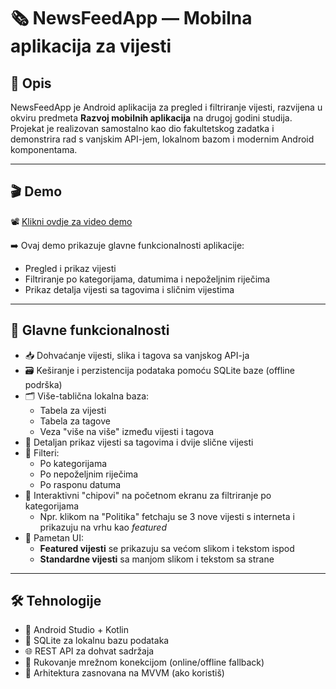 # 🗞️ NewsFeedApp — Mobilna aplikacija za vijesti

## 📝 Opis

NewsFeedApp je Android aplikacija za pregled i filtriranje vijesti, razvijena u okviru predmeta **Razvoj mobilnih aplikacija** na drugoj godini studija. Projekat je realizovan samostalno kao dio fakultetskog zadatka i demonstrira rad s vanjskim API-jem, lokalnom bazom i modernim Android komponentama.


---

## 🎬 Demo

📽️ [Klikni ovdje za video demo](https://github.com/emirakurtovic5/NewsFeedApp-MobilnaAplikacija/blob/main/assets/NewsFeedApp.mp4)

➡️ Ovaj demo prikazuje glavne funkcionalnosti aplikacije:
- Pregled i prikaz vijesti
- Filtriranje po kategorijama, datumima i nepoželjnim riječima
- Prikaz detalja vijesti sa tagovima i sličnim vijestima


---

## 🚀 Glavne funkcionalnosti

- 📥 Dohvaćanje vijesti, slika i tagova sa vanjskog API-ja
- 🗃️ Keširanje i perzistencija podataka pomoću SQLite baze (offline podrška)
- 🗂️ Više-tablična lokalna baza:
  - Tabela za vijesti
  - Tabela za tagove
  - Veza "više na više" između vijesti i tagova
- 📰 Detaljan prikaz vijesti sa tagovima i dvije slične vijesti
- 🎯 Filteri:
  - Po kategorijama
  - Po nepoželjnim riječima
  - Po rasponu datuma
- 🔘 Interaktivni "chipovi" na početnom ekranu za filtriranje po kategorijama
  - Npr. klikom na "Politika" fetchaju se 3 nove vijesti s interneta i prikazuju na vrhu kao *featured*
- 🧠 Pametan UI:
  - **Featured vijesti** se prikazuju sa većom slikom i tekstom ispod
  - **Standardne vijesti** sa manjom slikom i tekstom sa strane

---

## 🛠 Tehnologije

- 📱 Android Studio + Kotlin
- 💾 SQLite za lokalnu bazu podataka
- 🌐 REST API za dohvat sadržaja
- 🔄 Rukovanje mrežnom konekcijom (online/offline fallback)
- 🧪 Arhitektura zasnovana na MVVM (ako koristiš)


